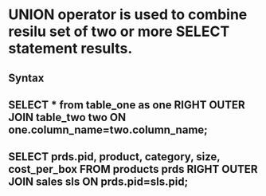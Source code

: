 # UNION operator is used to combine resilu set of two or more SELECT statement results.

## Syntax

## SELECT \* from table_one as one RIGHT OUTER JOIN table_two two ON one.column_name=two.column_name;

## SELECT prds.pid, product, category, size, cost_per_box FROM products prds RIGHT OUTER JOIN sales sls ON prds.pid=sls.pid;
